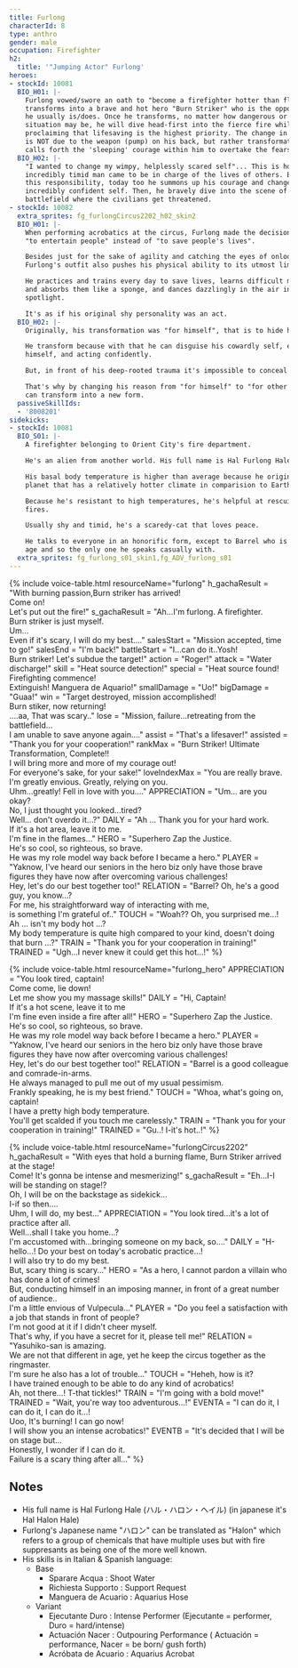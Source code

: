 ```yaml
---
title: Furlong
characterId: 8
type: anthro
gender: male
occupation: Firefighter
h2:
  title: '"Jumping Actor" Furlong'
heroes:
- stockId: 10081
  BIO_H01: |-
    Furlong vowed/swore an oath to "become a firefighter hotter than flames" and
    transforms into a brave and hot hero "Burn Striker" who is the opposite of what
    he usually is/does. Once he transforms, no matter how dangerous or perilous a
    situation may be, he will dive head-first into the fierce fire whilst
    proclaiming that lifesaving is the highest priority. The change in personality
    is NOT due to the weapon (pump) on his back, but rather transformation itself
    calls forth the 'sleeping' courage within him to overtake the fears he has.
  BIO_H02: |-
    "I wanted to change my wimpy, helplessly scared self"... This is how an
    incredibly timid man came to be in charge of the lives of others. Because of
    this responsibility, today too he summons up his courage and change to be his
    incredibly confident self. Then, he bravely dive into the scene of fire, the
    battlefield where the civilians get threatened.
- stockId: 10082
  extra_sprites: fg_furlongCircus2202_h02_skin2
  BIO_H01: |-
    When performing acrobatics at the circus, Furlong made the decision to transform
    "to entertain people" instead of "to save people's lives".

    Besides just for the sake of agility and catching the eyes of onlookers,
    Furlong's outfit also pushes his physical ability to its utmost limit.

    He practices and trains every day to save lives, learns difficult martial arts
    and absorbs them like a sponge, and dances dazzlingly in the air in the
    spotlight.

    It's as if his original shy personality was an act.
  BIO_H02: |-
    Originally, his transformation was "for himself", that is to hide his weak self.

    He transform because with that he can disguise his cowardly self, ecouraging
    himself, and acting confidently.

    But, in front of his deep-rooted trauma it's impossible to conceal his weakness.

    That's why by changing his reason from "for himself" to "for other people", he
    can transform into a new form.
  passiveSkillIds:
  - '8008201'
sidekicks:
- stockId: 10081
  BIO_S01: |-
    A firefighter belonging to Orient City's fire department.

    He's an alien from another world. His full name is Hal Furlong Hale.

    His basal body temperature is higher than average because he originates from a
    planet that has a relatively hotter climate in comparision to Earth's.

    Because he's resistant to high temperatures, he's helpful at rescuing lives from
    fires.

    Usually shy and timid, he's a scaredy-cat that loves peace.

    He talks to everyone in an honorific form, except to Barrel who is close to his
    age and so the only one he speaks casually with.
  extra_sprites: fg_furlong_s01_skin1,fg_ADV_furlong_s01
---
```


{% include voice-table.html resourceName="furlong"
h_gachaResult = "With burning passion,Burn striker has arrived!<br>Come on!<br>Let's put out the fire!"
s_gachaResult = "Ah…I'm furlong. A firefighter.<br>Burn striker is just myself.<br>Um…<br>Even if it's scary, I will do my best…."
salesStart = "Mission accepted, time to go!"
salesEnd = "I'm back!"
battleStart = "I…can do it..Yosh!<br>Burn striker! Let's subdue the target!"
action = "Roger!"
attack = "Water discharge!"
skill = "Heat source detection!"
special = "Heat source found! Firefighting commence!<br>Extinguish! Manguera de Aquario!"
smallDamage = "Uo!"
bigDamage = "Guaa!"
win = "Target destroyed, mission accomplished!<br>Burn stiker, now returning!<br>….aa, That was scary.."
lose = "Mission, failure…retreating from the battlefield…<br>I am unable to save anyone again…."
assist = "That's a lifesaver!"
assisted = "Thank you for your cooperation!"
rankMax = "Burn Striker! Ultimate Transformation, Complete!!<br>I will bring more and more of my courage out!<br>For everyone's sake, for your sake!"
loveIndexMax = "You are really brave.<br>I'm greatly envious. Greatly, relying on you.<br>Uhm…greatly! Fell in love with you…."
APPRECIATION = "Um... are you okay?<br>No, I just thought you looked...tired?<br>Well... don't overdo it...?"
DAILY = "Ah ... Thank you for your hard work.<br>If it's a hot area, leave it to me.<br>I'm fine in the flames..."
HERO = "Superhero Zap the Justice.<br>He's so cool, so righteous, so brave.<br>He was my role model way back before I became a hero."
PLAYER = "Yaknow, I've heard our seniors in the hero biz only have those brave figures they have now after overcoming various challenges!<br>Hey, let's do our best together too!"
RELATION = "Barrel? Oh, he's a good guy, you know…?<br>For me, his straightforward way of interacting with me,<br>is something I'm grateful of.."
TOUCH = "Woah??  Oh, you surprised me...!<br>Ah ... isn't my body hot ...?<br>My body temperature is quite high compared to your kind, doesn't doing that burn ...?"
TRAIN = "Thank you for your cooperation in training!"
TRAINED = "Ugh...I never knew it could get this hot...!"
%}

{% include voice-table.html resourceName="furlong_hero"
APPRECIATION = "You look tired, captain!<br>Come come, lie down!<br>Let me show you my massage skills!"
DAILY = "Hi, Captain!<br>If it's a hot scene, leave it to me<br>I'm fine even inside a fire after all!"
HERO = "Superhero Zap the Justice.<br>He's so cool, so righteous, so brave.<br>He was my role model way back before I became a hero."
PLAYER = "Yaknow, I've heard our seniors in the hero biz only have those brave figures they have now after overcoming various challenges!<br>Hey, let's do our best together too!"
RELATION = "Barrel is a good colleague and comrade-in-arms.<br>He always managed to pull me out of my usual pessimism.<br>Frankly speaking, he is my best friend."
TOUCH = "Whoa, what's going on, captain!<br>I have a pretty high body temperature.<br>You'll get scalded if you touch me carelessly."
TRAIN = "Thank you for your cooperation in training!"
TRAINED = "Gu..! I-it's hot..!"
%}

{% include voice-table.html resourceName="furlongCircus2202"
h_gachaResult = "With eyes that hold a burning flame, Burn Striker arrived at the stage!<br>Come! It's gonna be intense and mesmerizing!"
s_gachaResult = "Eh…I-I will be standing on stage!?<br>Oh, I will be on the backstage as sidekick…<br>I-if so then….<br>Uhm, I will do, my best…"
APPRECIATION = "You look tired…it's a lot of practice after all.<br>Well…shall I take you home...?<br>I'm accustomed with...bringing someone on my back, so…."
DAILY = "H-hello…! Do your best on today's acrobatic practice…!<br>I will also try to do my best.<br>But, scary thing is scary…"
HERO = "As a hero, I cannot pardon a villain who has done a lot of crimes!<br>But, conducting himself in an imposing manner, in front of a great number of audience..<br>I'm a little envious of Vulpecula…"
PLAYER = "Do you feel a satisfaction with a job that stands in front of people?<br>I'm not good at it if I didn't cheer myself.<br>That's why, if you have a secret for it, please tell me!"
RELATION = "Yasuhiko-san is amazing.<br>We are not that different in age, yet he keep the circus together as the ringmaster.<br>I'm sure he also has a lot of trouble…"
TOUCH = "Heheh, how is it?<br>I have trained enough to be able to do any kind of acrobatics!<br>Ah, not there…! T-that tickles!"
TRAIN = "I'm going with a bold move!"
TRAINED = "Wait, you're way too adventurous…!"
EVENTA = "I can do it, I can do it, I can do it…!<br>Uoo, It's burning! I can go now!<br>I will show you an intense acrobatics!"
EVENTB = "It's decided that I will be on stage but…<br>Honestly, I wonder if I can do it.<br>Failure is a scary thing after all…"
%}

## Notes

- His full name is Hal Furlong Hale (ハル・ハロン・ヘイル) (in japanese it's Hal Halon Hale)
- Furlong's Japanese name "ハロン" can be translated as "Halon" which refers to a group of chemicals that have multiple uses but with fire suppresants as being one of the more well known.
- His skills is in Italian & Spanish language:
  - Base
    - Sparare Acqua : Shoot Water
    - Richiesta Supporto : Support Request
    - Manguera de Acuario : Aquarius Hose
  - Variant
    - Ejecutante Duro : Intense Performer (Ejecutante = performer, Duro = hard/intense)
    - Actuación Nacer : Outpouring Performance ( Actuación = performance, Nacer = be born/ gush forth)
    - Acróbata de Acuario : Aquarius Acrobat
